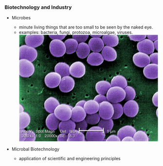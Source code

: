 ### Biotechnology and Industry
+ Microbes
    + minute living things that are too small to be seen by the naked eye.
    + examples: bacteria, fungi, protozoa, microalgae, viruses.
    ![Bacteria](bacteria.jpg)

+ Microbal Biotechnology
    + application of scientific and engineering principles
